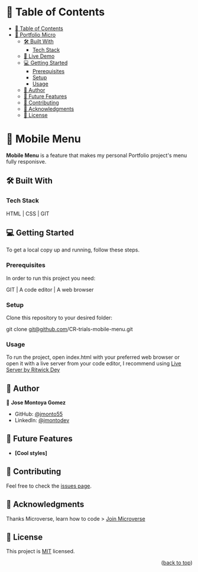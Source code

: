 # 📗 Table of Contents

- [📗 Table of Contents](#-table-of-contents)
- [📖 Portfolio Micro ](#-portfolio-micro-)
  - [🛠 Built With ](#-built-with-)
    - [Tech Stack ](#tech-stack-)
  - [🚀 Live Demo ](#-live-demo-)
  - [💻 Getting Started ](#-getting-started-)
    - [Prerequisites](#prerequisites)
    - [Setup](#setup)
    - [Usage](#usage)
  - [👥 Author ](#-author-)
  - [🔭 Future Features ](#-future-features-)
  - [🤝 Contributing ](#-contributing-)
  - [🙏 Acknowledgments ](#-acknowledgments-)
  - [📝 License ](#-license-)

# 📖 Mobile Menu <a name="about-project"></a>

**Mobile Menu** is a feature that makes my personal Portfolio project's menu fully responisve.

## 🛠 Built With <a name="built-with"></a>

### Tech Stack <a name="tech-stack"></a>

HTML | CSS | GIT



## 💻 Getting Started <a name="getting-started"></a>

To get a local copy up and running, follow these steps.

### Prerequisites

In order to run this project you need:

GIT | A code editor | A web browser

### Setup

Clone this repository to your desired folder:

  git clone git@github.com/CR-trials-mobile-menu.git

### Usage

To run the project, open index.html with your preferred web browser or open it with a live server from your code editor, I recommend using [Live Server by Ritwick Dey](https://marketplace.visualstudio.com/items?itemName=ritwickdey.LiveServer)

## 👥 Author <a name="author"></a>

👤 **Jose Montoya Gomez**

- GitHub: [@jmonto55](https://github.com/jmonto55)
- LinkedIn: [@jmontodev](https://linkedin.com/in/jmontodev)

## 🔭 Future Features <a name="future-features"></a>

- **[Cool styles]**
## 🤝 Contributing <a name="contributing"></a>

Feel free to check the [issues page](https://github.com/wickathou/portfolio/issues).

## 🙏 Acknowledgments <a name="acknowledgements"></a>

Thanks Microverse, learn how to code > [Join Microverse](https://www.microverse.org/?grsf=9m3hq6)

## 📝 License <a name="license"></a>

This project is [MIT](./LICENSE) licensed.

<p align="right">(<a href="#readme-top">back to top</a>)</p>